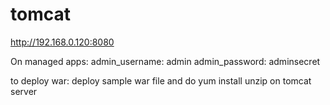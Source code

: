 # tomcat
http://192.168.0.120:8080

On managed apps: 
admin_username: admin
admin_password: adminsecret

to deploy war: deploy sample war file and do yum install unzip on tomcat server
